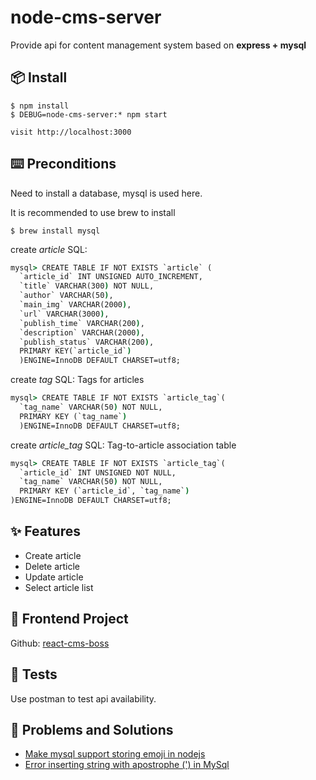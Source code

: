 # node-cms-server
Provide api for content management system based on **express + mysql**

## 📦 Install

```properties
$ npm install
$ DEBUG=node-cms-server:* npm start

visit http://localhost:3000
```

## ⌨️ Preconditions

  Need to install a database, mysql is used here.

  It is recommended to use brew to install

```properties
$ brew install mysql
```

  create *article* SQL: 

```cmd
mysql> CREATE TABLE IF NOT EXISTS `article` (
  `article_id` INT UNSIGNED AUTO_INCREMENT,
  `title` VARCHAR(300) NOT NULL,
  `author` VARCHAR(50),
  `main_img` VARCHAR(2000),
  `url` VARCHAR(3000),
  `publish_time` VARCHAR(200),
  `description` VARCHAR(2000),
  `publish_status` VARCHAR(200),
  PRIMARY KEY(`article_id`)
  )ENGINE=InnoDB DEFAULT CHARSET=utf8;
```
  
  create *tag* SQL: Tags for articles

```cmd
mysql> CREATE TABLE IF NOT EXISTS `article_tag`(  
  `tag_name` VARCHAR(50) NOT NULL,
  PRIMARY KEY (`tag_name`)
  )ENGINE=InnoDB DEFAULT CHARSET=utf8;
```

  create *article_tag* SQL: Tag-to-article association table

```cmd
mysql> CREATE TABLE IF NOT EXISTS `article_tag`(
  `article_id` INT UNSIGNED NOT NULL,
  `tag_name` VARCHAR(50) NOT NULL,
  PRIMARY KEY (`article_id`, `tag_name`)
)ENGINE=InnoDB DEFAULT CHARSET=utf8;
```

## ✨ Features

   * Create article
   * Delete article
   * Update article
   * Select article list

## 🤝 Frontend Project

  Github: [react-cms-boss](https://github.com/guMcrey/react-cms-boss)

## 🔨 Tests

  Use postman to test api availability.

## 🔗 Problems and Solutions

  * [Make mysql support storing emoji in nodejs](https://stackoverflow.com/questions/31698871/er-truncated-wrong-value-for-field-on-saving-some-strings-to-mysql)
  * [Error inserting string with apostrophe (') in MySql](https://stackoverflow.com/questions/9596652/how-to-escape-apostrophe-in-mysql)